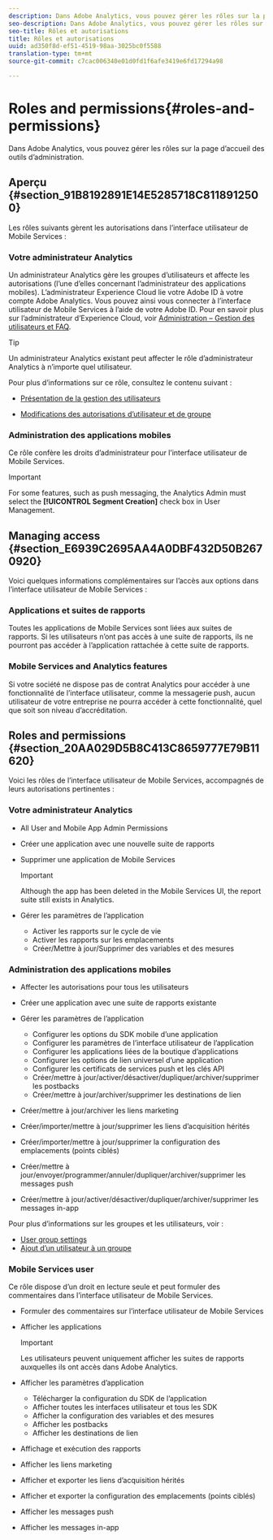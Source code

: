 ```yaml
---
description: Dans Adobe Analytics, vous pouvez gérer les rôles sur la page d’accueil des outils d’administration.
seo-description: Dans Adobe Analytics, vous pouvez gérer les rôles sur la page d’accueil des outils d’administration.
seo-title: Rôles et autorisations
title: Rôles et autorisations
uuid: ad350f8d-ef51-4519-98aa-3025bc0f5588
translation-type: tm+mt
source-git-commit: c7cac006340e01d0fd1f6afe3419e6fd17294a98

---
```



# Roles and permissions{#roles-and-permissions}

Dans Adobe Analytics, vous pouvez gérer les rôles sur la page d’accueil des outils d’administration.

## Aperçu {#section_91B8192891E14E5285718C8118912500}

Les rôles suivants gèrent les autorisations dans l’interface utilisateur de Mobile Services :

### Votre administrateur Analytics

Un administrateur Analytics gère les groupes d’utilisateurs et affecte les autorisations (l’une d’elles concernant l’administrateur des applications mobiles). L’administrateur Experience Cloud lie votre Adobe ID à votre compte Adobe Analytics. Vous pouvez ainsi vous connecter à l’interface utilisateur de Mobile Services à l’aide de votre Adobe ID. Pour en savoir plus sur l’administrateur d’Experience Cloud, voir [Administration – Gestion des utilisateurs et FAQ](https://docs.adobe.com/content/help/en/core-services/interface/manage-users-and-products/admin-getting-started.html).

>[!TIP]
>
>Un administrateur Analytics existant peut affecter le rôle d’administrateur Analytics à n’importe quel utilisateur.

Pour plus d’informations sur ce rôle, consultez le contenu suivant :

* [Présentation de la gestion des utilisateurs](https://docs.adobe.com/content/help/en/analytics/admin/user-product-management/user-management/users.html)

* [Modifications des autorisations d’utilisateur et de groupe](https://docs.adobe.com/content/help/en/analytics/admin/user-product-management/user-management/permissions-changes.html)

### Administration des applications mobiles

Ce rôle confère les droits d’administrateur pour l’interface utilisateur de Mobile Services.

>[!IMPORTANT]
>
>For some features, such as push messaging, the Analytics Admin must select the **[!UICONTROL Segment Creation]** check box in User Management.

## Managing access {#section_E6939C2695AA4A0DBF432D50B2670920}

Voici quelques informations complémentaires sur l’accès aux options dans l’interface utilisateur de Mobile Services :

### Applications et suites de rapports

Toutes les applications de Mobile Services sont liées aux suites de rapports. Si les utilisateurs n’ont pas accès à une suite de rapports, ils ne pourront pas accéder à l’application rattachée à cette suite de rapports.

### Mobile Services and Analytics features

Si votre société ne dispose pas de contrat Analytics pour accéder à une fonctionnalité de l’interface utilisateur, comme la messagerie push, aucun utilisateur de votre entreprise ne pourra accéder à cette fonctionnalité, quel que soit son niveau d’accréditation.

## Roles and permissions {#section_20AA029D5B8C413C8659777E79B11620}

Voici les rôles de l’interface utilisateur de Mobile Services, accompagnés de leurs autorisations pertinentes :

### Votre administrateur Analytics

* All User and Mobile App Admin Permissions
* Créer une application avec une nouvelle suite de rapports
* Supprimer une application de Mobile Services

   >[!IMPORTANT]
   >
   >Although the app has been deleted in the Mobile Services UI, the report suite still exists in Analytics.

* Gérer les paramètres de l’application

   * Activer les rapports sur le cycle de vie
   * Activer les rapports sur les emplacements
   * Créer/Mettre à jour/Supprimer des variables et des mesures

### Administration des applications mobiles

* Affecter les autorisations pour tous les utilisateurs
* Créer une application avec une suite de rapports existante
* Gérer les paramètres de l’application

   * Configurer les options du SDK mobile d’une application
   * Configurer les paramètres de l’interface utilisateur de l’application
   * Configurer les applications liées de la boutique d’applications
   * Configurer les options de lien universel d’une application
   * Configurer les certificats de services push et les clés API
   * Créer/mettre à jour/activer/désactiver/dupliquer/archiver/supprimer les postbacks
   * Créer/mettre à jour/archiver/supprimer les destinations de lien

* Créer/mettre à jour/archiver les liens marketing
* Créer/importer/mettre à jour/supprimer les liens d’acquisition hérités
* Créer/importer/mettre à jour/supprimer la configuration des emplacements (points ciblés)
* Créer/mettre à jour/envoyer/programmer/annuler/dupliquer/archiver/supprimer les messages push
* Créer/mettre à jour/activer/désactiver/dupliquer/archiver/supprimer les messages in-app

Pour plus d’informations sur les groupes et les utilisateurs, voir :

* [User group settings](https://docs.adobe.com/content/help/en/analytics/admin/user-product-management/user-groups/groups.html)
* [Ajout d’un utilisateur à un groupe](https://docs.adobe.com/content/help/en/analytics/admin/user-product-management/user-management/t-add-user-to-group.html)

### Mobile Services user

Ce rôle dispose d’un droit en lecture seule et peut formuler des commentaires dans l’interface utilisateur de Mobile Services.

* Formuler des commentaires sur l’interface utilisateur de Mobile Services
* Afficher les applications

   >[!IMPORTANT]
   >
   >Les utilisateurs peuvent uniquement afficher les suites de rapports auxquelles ils ont accès dans Adobe Analytics.

* Afficher les paramètres d’application

   * Télécharger la configuration du SDK de l’application
   * Afficher toutes les interfaces utilisateur et tous les SDK
   * Afficher la configuration des variables et des mesures
   * Afficher les postbacks
   * Afficher les destinations de lien

* Affichage et exécution des rapports
* Afficher les liens marketing
* Afficher et exporter les liens d’acquisition hérités
* Afficher et exporter la configuration des emplacements (points ciblés)
* Afficher les messages push
* Afficher les messages in-app
